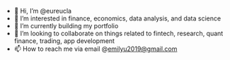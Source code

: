 - 👋 Hi, I’m @eureucla 
- 👀 I’m interested in finance, economics, data analysis, and data science
- 🌱 I’m currently building my portfolio
- 💞️ I’m looking to collaborate on things related to fintech, research, quant finance, trading, app development
- 📫 How to reach me via email @emilyu2019@gmail.com

<!---
eureucla/eureucla is a ✨ special ✨ repository because its `README.md` (this file) appears on your GitHub profile.
You can click the Preview link to take a look at your changes.
--->
